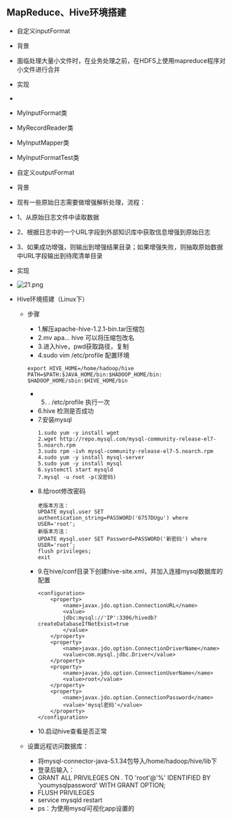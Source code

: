 ## MapReduce、Hive环境搭建
* 自定义inputFormat
* 背景
* 面临处理大量小文件时，在业务处理之前，在HDFS上使用mapreduce程序对小文件进行合并
* 实现
* 
* MyInputFormat类
* MyRecordReader类
* MyInputMapper类
* MyInputFormatTest类

* 自定义outputFormat
* 背景
* 现有一些原始日志需要做增强解析处理，流程：
* 1、从原始日志文件中读取数据
* 2、根据日志中的一个URL字段到外部知识库中获取信息增强到原始日志
* 3、如果成功增强，则输出到增强结果目录；如果增强失败，则抽取原始数据中URL字段输出到待爬清单目录
* 实现

* ![21.png](https://upload-images.jianshu.io/upload_images/14467401-44d5cb51ac70b279.png?imageMogr2/auto-orient/strip%7CimageView2/2/w/1240)


* Hive环境搭建（Linux下）
	* 步骤
		* 1.解压apache-hive-1.2.1-bin.tar压缩包
		* 2.mv apa... hive 可以将压缩包改名
		* 3.进入hive，pwd获取路径，复制
		* 4.sudo vim /etc/profile 配置环境
		```
		export HIVE_HOME=/home/hadoop/hive
		PATH=$PATH:$JAVA_HOME/bin:$HADOOP_HOME/bin:
		$HADOOP_HOME/sbin:$HIVE_HOME/bin
		```
		* 5.  . /etc/profile 执行一次
		* 6.hive 检测是否成功
		* 7.安装mysql
			```
			1.sudo yum -y install wget
			2.wget http://repo.mysql.com/mysql-community-release-el7-5.noarch.rpm
			3.sudo rpm -ivh mysql-community-release-el7-5.noarch.rpm
			4.sudo yum -y install mysql-server
			5.sudo yum -y install mysql
			6.systemctl start mysqld
			7.mysql -u root -p(没密码)

			```
		* 8.给root修改密码
			```
			老版本方法：
			UPDATE mysql.user SET authentication_string=PASSWORD('6757DUgu') where USER='root';
			新版本方法：
			UPDATE mysql.user SET Password=PASSWORD('新密码') where USER='root’;
			flush privileges;
			exit
			```
		* 9.在hive/conf目录下创建hive-site.xml，并加入连接mysql数据库的配置
			```
			<configuration>
				<property>
					<name>javax.jdo.option.ConnectionURL</name>
					<value>
					jdbc:mysql://'IP':3306/hivedb?createDatabaseIfNotExist=true
					</value>
				</property>
				<property>
					<name>javax.jdo.option.ConnectionDriverName</name>
					<value>com.mysql.jdbc.Driver</value>
				</property>
				<property>
					<name>javax.jdo.option.ConnectionUserName</name>
					<value>root</value>
				</property>
				<property>
					<name>javax.jdo.option.ConnectionPassword</name>
					<value>'mysql密码'</value>
				</property>
			</configuration>
			```
		* 10.启动hive查看是否正常
		
	* 设置远程访问数据库：
		* 将mysql-connector-java-5.1.34包导入/home/hadoop/hive/lib下
		* 登录后输入：
		* GRANT ALL PRIVILEGES ON *.* TO 'root'@'%' IDENTIFIED BY 'youmysqlpassword' WITH GRANT OPTION;
		* FLUSH PRIVILEGES
		* service mysqld restart
		* ps：为使用mysql可视化app设置的
